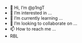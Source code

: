 - 👋 Hi, I’m @p1ngT
- 👀 I’m interested in ...
- 🌱 I’m currently learning ...
- 💞️ I’m looking to collaborate on ...
- 📫 How to reach me ...
- RBL

<!---
p1ngT/p1ngT is a ✨ special ✨ repository because its `README.md` (this file) appears on your GitHub profile.
You can click the Preview link to take a look at your changes.
--->
